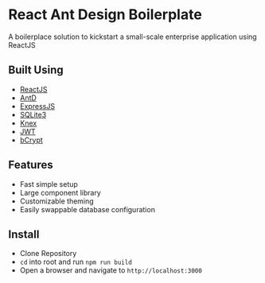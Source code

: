 # React Ant Design Boilerplate

A boilerplace solution to kickstart a small-scale enterprise application using ReactJS

## Built Using

* [ReactJS]('')
* [AntD]('')
* [ExpressJS]('')
* [SQLite3]('')
* [Knex]('')
* [JWT]('')
* [bCrypt]('')

## Features

* Fast simple setup
* Large component library
* Customizable theming
* Easily swappable database configuration

## Install

* Clone Repository
* `cd` into root and run `npm run build`
* Open a browser and navigate to `http://localhost:3000`